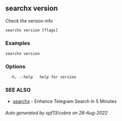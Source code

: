 ## searchx version

Check the version info

```
searchx version [flags]
```

### Examples

```
searchx version
```

### Options

```
  -h, --help   help for version
```

### SEE ALSO

* [searchx](searchx.md)	 - Enhance Telegram Search In 5 Minutes

###### Auto generated by spf13/cobra on 28-Aug-2022
